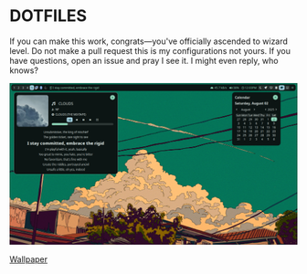# DOTFILES

If you can make this work, congrats—you've officially ascended to wizard level. Do
not make a pull request this is my configurations not yours. If you have questions,
open an issue and pray I see it. I might even reply, who knows?

![preview](./assets/screenshot.png)

[Wallpaper](https://www.pixiv.net/en/artworks/122318233)
